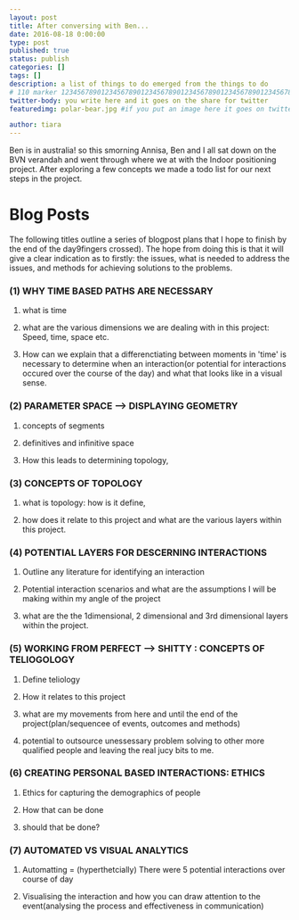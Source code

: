 ```yaml
---
layout: post
title: After conversing with Ben...
date: 2016-08-18 0:00:00
type: post
published: true
status: publish
categories: []
tags: []
description: a list of things to do emerged from the things to do
# 110 marker 1234567890123456789012345678901234567890123456789012345678901234567890123456789012345678901234567890123456789
twitter-body: you write here and it goes on the share for twitter
featuredimg: polar-bear.jpg #if you put an image here it goes on twitter too

author: tiara
---
```


Ben is in australia! so this smorning Annisa, Ben and I all sat down on the BVN verandah and went through where we at with the Indoor positioning project. After exploring a few concepts we made a todo list for our next steps in the project. 

# Blog Posts

The following titles outline a series of blogpost plans that I hope to finish by the end of the day9fingers crossed). The hope from doing this is that it will give a clear indication as to firstly: the issues, what is needed to address the issues, and methods for achieving solutions to the problems. 

### (1) WHY TIME BASED PATHS ARE NECESSARY	

1. what is time 

2. what are the various dimensions we are dealing with in this project: Speed, time, space etc. 

3. How can we explain that a differenctiating between moments in 'time' is necessary to determine when an interaction(or potential for interactions occured over the course of the day) and what that looks like in a visual sense. 

### (2) PARAMETER SPACE --> DISPLAYING GEOMETRY

1. concepts of segments

2. definitives and infinitive space 

3. How this leads to determining topology, 

### (3) CONCEPTS OF TOPOLOGY 

1. what is topology: how is it define, 

2. how does it relate to this project and what are the various layers within this project.

### (4) POTENTIAL LAYERS FOR DESCERNING INTERACTIONS 

1. Outline any literature for identifying an interaction 

2. Potential interaction scenarios and what are the assumptions I will be making within my angle of the project

3. what are the the 1dimensional, 2 dimensional and 3rd dimensional layers within the project. 

### (5) WORKING FROM PERFECT --> SHITTY : CONCEPTS OF TELIOGOLOGY

1. Define teliology 

2. How it relates to this project 

3. what are my movements from here and until the end of the project(plan/sequencee of events, outcomes and methods)

4. potential to outsource unessessary problem solving to other more qualified people and leaving the real jucy bits to me. 

### (6) CREATING PERSONAL BASED INTERACTIONS: ETHICS 

1. Ethics for capturing the demographics of people

2. How that can be done

3. should that be done? 

### (7) AUTOMATED VS VISUAL ANALYTICS 

1. Automatting = (hyperthetcially) There were 5 potential interactions over course of day

2. Visualising the interaction and how you can draw attention to the event(analysing the process and effectiveness in communication)

